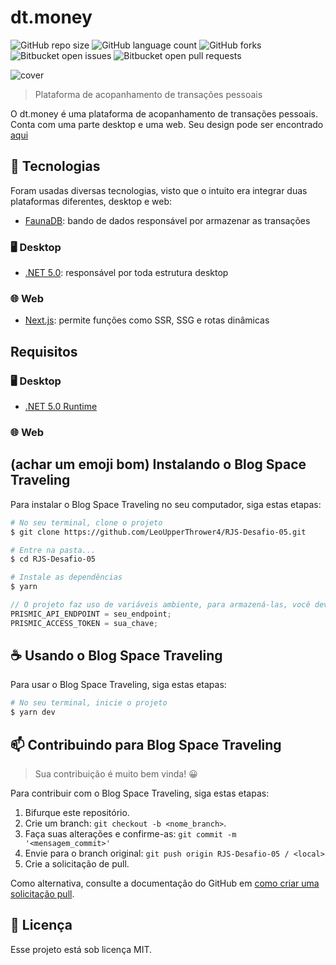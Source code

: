 # dt.money

![GitHub repo size](https://img.shields.io/github/repo-size/LeoUpperThrower4/https://github.com/LeoUpperThrower4/dtmoney-desktop?style=for-the-badge)
![GitHub language count](https://img.shields.io/github/languages/count/LeoUpperThrower4/https://github.com/LeoUpperThrower4/dtmoney-desktop?style=for-the-badge)
![GitHub forks](https://img.shields.io/github/forks/LeoUpperThrower4/https://github.com/LeoUpperThrower4/dtmoney-desktop?style=for-the-badge)
![Bitbucket open issues](https://img.shields.io/bitbucket/issues/LeoUpperThrower4/https://github.com/LeoUpperThrower4/dtmoney-desktop?style=for-the-badge)
![Bitbucket open pull requests](https://img.shields.io/bitbucket/pr-raw/LeoUpperThrower4/https://github.com/LeoUpperThrower4/dtmoney-desktop?style=for-the-badge)

<!-- Alterar cover quando o projeto estiver 100% funcional -->
<img src="img/cover.gif" alt="cover">

> Plataforma de acopanhamento de transações pessoais

O dt.money é uma plataforma de acopanhamento de transações pessoais. Conta com uma parte desktop e uma web. Seu design pode ser encontrado [aqui](https://www.figma.com/file/sfYqFZG6Y6247jAXiZWtIq/dtmoney?node-id=0%3A1)

## 🚀 Tecnologias

Foram usadas diversas tecnologias, visto que o intuito era integrar duas plataformas diferentes, desktop e web:

- [FaunaDB](https://fauna.com/): bando de dados responsável por armazenar as transações

### 🖥️ Desktop

- [.NET 5.0](https://dotnet.microsoft.com/download/dotnet/5.0): responsável por toda estrutura desktop

### 🌐 Web

- [Next.js](https://nextjs.org/): permite funções como SSR, SSG e rotas dinâmicas

## Requisitos

### 🖥️ Desktop

- [.NET 5.0 Runtime](https://dotnet.microsoft.com/download/dotnet/5.0#:~:text=x86-,.NET%20Desktop%20Runtime%205.0.10,-The%20.NET%20Desktop)

### 🌐 Web

## (achar um emoji bom) Instalando o Blog Space Traveling

Para instalar o Blog Space Traveling no seu computador, siga estas etapas:

```bash
# No seu terminal, clone o projeto
$ git clone https://github.com/LeoUpperThrower4/RJS-Desafio-05.git

# Entre na pasta...
$ cd RJS-Desafio-05

# Instale as dependências
$ yarn
```

```js
// O projeto faz uso de variáveis ambiente, para armazená-las, você deverá criar um arquivo .env na raiz do seu projeto
PRISMIC_API_ENDPOINT = seu_endpoint;
PRISMIC_ACCESS_TOKEN = sua_chave;
```

## ☕ Usando o Blog Space Traveling

Para usar o Blog Space Traveling, siga estas etapas:

```bash
# No seu terminal, inicie o projeto
$ yarn dev
```

## 📫 Contribuindo para Blog Space Traveling

> Sua contribuição é muito bem vinda! 😀

Para contribuir com o Blog Space Traveling, siga estas etapas:

1. Bifurque este repositório.
2. Crie um branch: `git checkout -b <nome_branch>`.
3. Faça suas alterações e confirme-as: `git commit -m '<mensagem_commit>'`
4. Envie para o branch original: `git push origin RJS-Desafio-05 / <local>`
5. Crie a solicitação de pull.

Como alternativa, consulte a documentação do GitHub em [como criar uma solicitação pull](https://help.github.com/en/github/collaborating-with-issues-and-pull-requests/creating-a-pull-request).

## 📝 Licença

Esse projeto está sob licença MIT.
